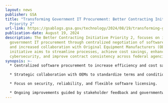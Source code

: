 ```yaml
---
layout: news
publisher: GSA
title: "Transforming Government IT Procurement: Better Contracting Initiative
  Priority 2"
url-link: https://gsablogs.gsa.gov/technology/2024/08/19/transforming-government-it-procurement-better-contracting-initiative-priority-2/
publication-date: August 19, 2024
description: The Better Contracting Initiative Priority 2, focuses on improving
  government IT procurement through centralized negotiation of software licenses
  and increased collaboration with Original Equipment Manufacturers (OEMs). This
  initiative aims to streamline processes, achieve cost savings, enhance
  cybersecurity, and improve contract consistency across federal agencies.
synopsis: >-
  * Centralized software procurement to increase efficiency and cost savings.

  * Strategic collaboration with OEMs to standardize terms and conditions.

  * Focus on security, reliability, and flexible software licensing.

  * Ongoing improvements guided by stakeholder feedback and governmentwide needs.
---
```

